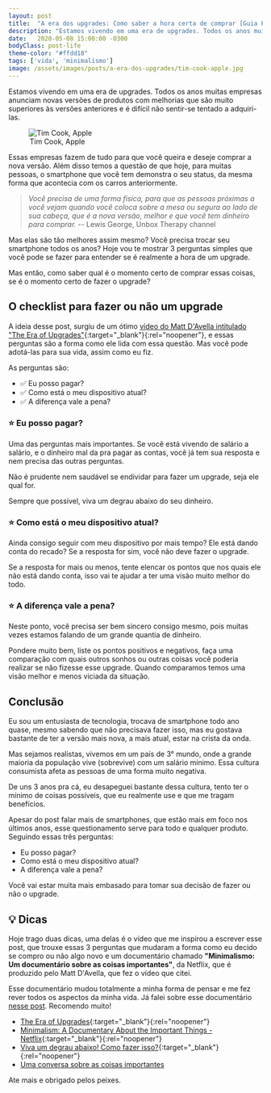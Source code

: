 ```yaml
---
layout: post
title:  "A era dos upgrades: Como saber a hora certa de comprar [Guia Prático]"
description: "Estamos vivendo em uma era de upgrades. Todos os anos muitas empresas anunciam novas versões de produtos com melhorias que são muito superiores às versões anteriores e é difícil não sentir-se tentado a adquiri-las. Como saber se é o momento certo de fazer o upgrade?"
date:   2020-05-08 15:00:00 -0300
bodyClass: post-life
theme-color: "#ffdd18"
tags: ['vida', 'minimalismo']
image: /assets/images/posts/a-era-dos-upgrades/tim-cook-apple.jpg
---
```


Estamos vivendo em uma era de upgrades. Todos os anos muitas empresas anunciam novas versões de produtos com melhorias que são muito superiores às versões anteriores e é difícil não sentir-se tentado a adquiri-las.


<figure>
  <picture>
    <source type="image/webp" srcset="/assets/images/webp/posts/a-era-dos-upgrades/tim-cook-apple.webp" />
    <source srcset="/assets/images/posts/a-era-dos-upgrades/tim-cook-apple.jpg" />
    <img itemprop="image" src="/assets/images/posts/a-era-dos-upgrades/tim-cook-apple.jpg" alt="Tim Cook, Apple" />
  </picture>
  <legend>Tim Cook, Apple</legend>
</figure>

Essas empresas fazem de tudo para que você queira e deseje comprar a nova versão. Além disso temos a questão de que hoje, para muitas pessoas, o smartphone que você tem demonstra o seu status, da mesma forma que acontecia com os carros anteriormente.

> _Você precisa de uma forma física, para que as pessoas próximas a você vejam quando você coloca sobre a mesa ou segura ao lado de sua cabeça, que é a nova versão, melhor e que você tem dinheiro para comprar._ -- Lewis George, Unbox Therapy channel

Mas elas são tão melhores assim mesmo? Você precisa trocar seu smartphone todos os anos?  Hoje vou te mostrar 3 perguntas simples que você pode se fazer para entender se é realmente a hora de um upgrade.

Mas então, como saber qual é o momento certo de comprar essas coisas, se é o momento certo de fazer o upgrade?

## O checklist para fazer ou não um upgrade

A ideia desse post, surgiu de um ótimo [vídeo do Matt D'Avella intitulado "The Era of Upgrades"](https://www.youtube.com/watch?v=vCoF21OXu2E){:target="_blank"}{:rel="noopener"}, e essas perguntas são a forma como ele lida com essa questão. Mas você pode adotá-las para sua vida, assim como eu fiz.

As perguntas são:

- ✅ Eu posso pagar?
- ✅ Como está o meu dispositivo atual?
- ✅ A diferença vale a pena?

### ⭐ Eu posso pagar?

Uma das perguntas mais importantes. Se você está vivendo de salário a salário, e o dinheiro mal da pra pagar as contas, você já tem sua resposta e nem precisa das outras perguntas.

Não é prudente nem saudável se endividar para fazer um upgrade, seja ele qual for.

Sempre que possível, viva um degrau abaixo do seu dinheiro.

### ⭐ Como está o meu dispositivo atual?

Ainda consigo seguir com meu dispositivo por mais tempo? Ele está dando conta do recado? Se a resposta for sim, você não deve fazer o upgrade.

Se a resposta for mais ou menos, tente elencar os pontos que nos quais ele não está dando conta, isso vai te ajudar a ter uma visão muito melhor do todo.

### ⭐ A diferença vale a pena?

Neste ponto, você precisa ser bem sincero consigo mesmo, pois muitas vezes estamos falando de um grande quantia de dinheiro.

Pondere muito bem, liste os pontos positivos e negativos, faça uma comparação com quais outros sonhos ou outras coisas você poderia realizar se não fizesse esse upgrade. Quando comparamos temos uma visão melhor e menos viciada da situação.


## Conclusão

Eu sou um entusiasta de tecnologia, trocava de smartphone todo ano quase, mesmo sabendo que não precisava fazer isso, mas eu gostava bastante de ter a versão mais nova, a mais atual, estar na crista da onda.

Mas sejamos realistas, vivemos em um país de 3° mundo, onde a grande maioria da população vive (sobrevive) com um salário mínimo. Essa cultura consumista afeta as pessoas de uma forma muito negativa.

De uns 3 anos pra cá, eu desapeguei bastante dessa cultura, tento ter o mínimo de coisas possíveis, que eu realmente use e que me tragam benefícios.

Apesar do post falar mais de smartphones, que estão mais em foco nos últimos anos, esse questionamento serve para todo e qualquer produto. Seguindo essas três perguntas:

- Eu posso pagar?
- Como está o meu dispositivo atual?
- A diferença vale a pena?

Você vai estar muita mais embasado para tomar sua decisão de fazer ou não o upgrade.

## 💡 Dicas

Hoje trago duas dicas, uma delas é o vídeo que me inspirou a escrever esse post, que trouxe essas 3 perguntas que mudaram a forma como eu decido se compro ou não algo novo e um documentário chamado **"Minimalismo: Um documentário sobre as coisas importantes"**, da Netflix, que é produzido pelo Matt D'Avella, que fez o vídeo que citei.

Esse documentário mudou totalmente a minha forma de pensar e me fez rever todos os aspectos da minha vida. Já falei sobre esse documentário [nesse post](https://evertonstrack.com.br/blog/uma-conversa-sobre-coisas-importantes/).  Recomendo muito!

- [The Era of Upgrades](https://www.youtube.com/watch?v=vCoF21OXu2E){:target="_blank"}{:rel="noopener"}
- [Minimalism: A Documentary About the Important Things - Netflix](https://www.netflix.com/br/title/80114460){:target="_blank"}{:rel="noopener"}
- [Viva um degrau abaixo! Como fazer isso?](https://financaspessoais.organizze.com.br/regra-para-ter-dinheiro-viva-um-degrau-abaixo-como-fazer-isso/){:target="_blank"}{:rel="noopener"}
- [Uma conversa sobre as coisas importantes](https://evertonstrack.com.br/blog/uma-conversa-sobre-coisas-importantes/)


Ate mais e obrigado pelos peixes.
